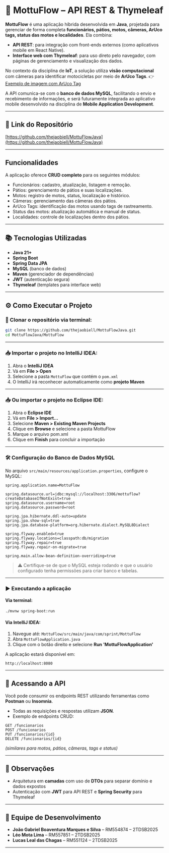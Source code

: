 # 🚀 MottuFlow – API REST & Thymeleaf

**MottuFlow** é uma aplicação híbrida desenvolvida em **Java**, projetada para gerenciar de forma completa **funcionários, pátios, motos, câmeras, ArUco tags, status das motos e localidades**. Ela combina:

* **API REST**: para integração com front-ends externos (como aplicativos mobile em React Native).
* **Interface web com Thymeleaf**: para uso direto pelo navegador, com páginas de gerenciamento e visualização dos dados.

No contexto da disciplina de **IoT**, a solução utiliza **visão computacional** com câmeras para identificar motocicletas por meio de **ArUco Tags**.
👉 [Exemplo de imagem com ArUco Tag](https://docs.opencv.org/4.x/singlemarkersdetection.jpg)

A API comunica-se com o **banco de dados MySQL**, facilitando o envio e recebimento de informações, e será futuramente integrada ao aplicativo mobile desenvolvido na disciplina de **Mobile Application Development**.

---

## 🔗 Link do Repositório

[https://github.com/thejaobiell/MottuFlowJava](https://github.com/thejaobiell/MottuFlowJava)

---

## Funcionalidades

A aplicação oferece **CRUD completo** para os seguintes módulos:

* Funcionários: cadastro, atualização, listagem e remoção.
* Pátios: gerenciamento de pátios e suas localizações.
* Motos: registro de motos, status, localização e histórico.
* Câmeras: gerenciamento das câmeras dos pátios.
* ArUco Tags: identificação das motos usando tags de rastreamento.
* Status das motos: atualização automática e manual de status.
* Localidades: controle de localizações dentro dos pátios.

---

## 📚 Tecnologias Utilizadas

* **Java 21+**
* **Spring Boot**
* **Spring Data JPA**
* **MySQL** (banco de dados)
* **Maven** (gerenciador de dependências)
* **JWT** (autenticação segura)
* **Thymeleaf** (templates para interface web)

---

## ⚙️ Como Executar o Projeto

### 🔁 Clonar o repositório via terminal:

```bash
git clone https://github.com/thejaobiell/MottuFlowJava.git
cd MottuFlowJava/MottuFlow
```

---

### 📥 Importar o projeto no IntelliJ IDEA:

1. Abra o **IntelliJ IDEA**
2. Vá em **File > Open**
3. Selecione a pasta `MottuFlow` que contém o `pom.xml`
4. O IntelliJ irá reconhecer automaticamente como **projeto Maven**

---

### 📥 Ou importar o projeto no Eclipse IDE: 
1. Abra o **Eclipse IDE**
2. Vá em **File > Import...**
3. Selecione **Maven > Existing Maven Projects**
4. Clique em **Browse** e selecione a pasta MottuFlow
5. Marque o arquivo pom.xml
6. Clique em **Finish** para concluir a importação
---

### 🛠️ Configuração do Banco de Dados MySQL

No arquivo `src/main/resources/application.properties`, configure o MySQL:

```properties
spring.application.name=MottuFlow

spring.datasource.url=jdbc:mysql://localhost:3306/mottuflow?createDatabaseIfNotExist=true
spring.datasource.username=root
spring.datasource.password=root

spring.jpa.hibernate.ddl-auto=update
spring.jpa.show-sql=true
spring.jpa.database-platform=org.hibernate.dialect.MySQL8Dialect

spring.flyway.enabled=true
spring.flyway.locations=classpath:db/migration
spring.flyway.repair=true
spring.flyway.repair-on-migrate=true

spring.main.allow-bean-definition-overriding=true
```

> ⚠️ Certifique-se de que o MySQL esteja rodando e que o usuário configurado tenha permissões para criar banco e tabelas.

---

### ▶️ Executando a aplicação

#### Via terminal:

```bash
./mvnw spring-boot:run
```

#### Via IntelliJ IDEA:

1. Navegue até: `MottuFlow/src/main/java/com/sprint/MottuFlow`
2. Abra `MottuFlowApplication.java`
3. Clique com o botão direito e selecione **Run 'MottuFlowApplication'**

A aplicação estará disponível em:

```
http://localhost:8080
```

---

## 🔌 Acessando a API

Você pode consumir os endpoints REST utilizando ferramentas como **Postman** ou **Insomnia**.

* Todas as requisições e respostas utilizam **JSON**.
* Exemplo de endpoints CRUD:

```
GET /funcionarios
POST /funcionarios
PUT /funcionarios/{id}
DELETE /funcionarios/{id}
```

*(similares para motos, pátios, câmeras, tags e status)*

---

## 🧭 Observações

* Arquitetura em **camadas** com uso de **DTOs** para separar domínio e dados expostos
* Autenticação com **JWT** para API REST e **Spring Security** para Thymeleaf

---

## 👥 Equipe de Desenvolvimento

* **João Gabriel Boaventura Marques e Silva** – RM554874 – 2TDSB2025
* **Léo Mota Lima** – RM557851 – 2TDSB2025
* **Lucas Leal das Chagas** – RM551124 – 2TDSB2025

---
